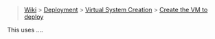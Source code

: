 > [Wiki](Home) > [Deployment](Deployment) > [Virtual System Creation](Virtual-System-Creation) > [Create the VM to deploy](Create-the-VM-to-deploy)

This uses ....